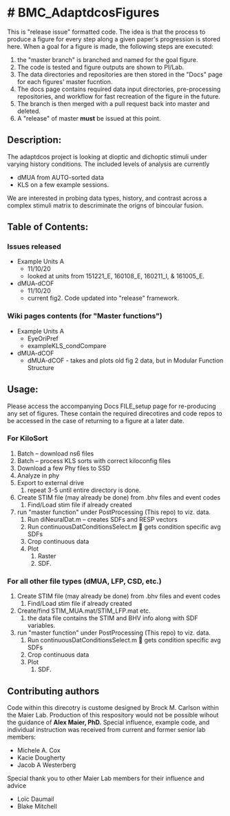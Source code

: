 # # BMC_AdaptdcosFigures

This is "release issue" formatted code. 
The idea is that the process to produce a figure for every step along a given paper's progression is stored here.
When a goal for a figure is made, the following steps are executed:
1. the "master branch" is branched and named for the goal figure.
1. The code is tested and figure outputs are shown to PI/Lab.
1. The data directories and repositories are then stored in the "Docs" page for each figures' master fucntion.
1. The docs page contains required data input directories, pre-processing repositories, and workflow for fast recreation of the figure in the future.
1. The branch is then merged with a pull request back into master and deleted.
1. A "release" of master **must** be issued at this point.


## Description: 
The adaptdcos project is looking at dioptic and dichoptic stimuli under varying history conditions. The included levels of analysis are currently 
- dMUA from AUTO-sorted data
- KLS on a few example sessions.

We are interested in probing data types, history, and contrast across a complex stimuli matrix to descriminate the origns of bincoular fusion.


## Table of Contents:
### Issues released
- Example Units A
  - 11/10/20
  - looked at units from 151221_E, 160108_E, 160211_I, & 161005_E.
- dMUA-dCOF
  - 11/10/20
  - current fig2. Code updated into "release" framework.
### Wiki pages contents (for "Master functions")
- Example Units A
  - EyeOriPref
  - exampleKLS_condCompare
- dMUA-dCOF
   - dMUA-dCOF - takes and plots old fig 2 data, but in Modular Function Structure

## Usage: 
Please access the accompanying Docs FILE_setup page for re-producing any set of figures. These contain the required direcotires and code repos to be accessed in the case of returning to a figure at a later date.
### For KiloSort
1. Batch – download ns6 files
1. Batch – process KLS sorts with correct kiloconfig files
1. Download a few Phy files to SSD
1. Analyze in phy
1. Export to external drive
   1. repeat 3-5 until entire directory is done.
1. Create STIM file (may already be done) from .bhv files and event codes
   1. Find/Load stim file if already created
1. run "master function" under PostProcessing (This repo) to viz. data.
   1. Run diNeuralDat.m – creates SDFs and RESP vectors
   1. Run continuousDatConditionsSelect.m  gets condition specific avg SDFs
   1. Crop continuous data
   1. Plot 
      1. Raster
      1. SDF.

### For all other file types (dMUA, LFP, CSD, etc.)
1. Create STIM file (may already be done) from .bhv files and event codes
   1. Find/Load stim file if already created
1. Create/find STIM_MUA.mat/STIM_LFP.mat etc.
   1. the data file contains the STIM and BHV info along with SDF variables.
1. run "master function" under PostProcessing (This repo) to viz. data.
   1. Run continuousDatConditionsSelect.m  gets condition specific avg SDFs
   1. Crop continuous data
   1. Plot 
      1. SDF.
      

## Contributing authors
Code within this direcotry is custome designed by Brock M. Carlson within the Maier Lab.
Production of this respository would not be possible wihout the guidance of **Alex Maier, PhD.**
Special influence, example code, and individual instruction was received from current and former senior lab members:
- Michele A. Cox
- Kacie Dougherty
- Jacob A Westerberg

Special thank you to other Maier Lab members for their influence and advice
- Loïc Daumail
- Blake Mitchell
